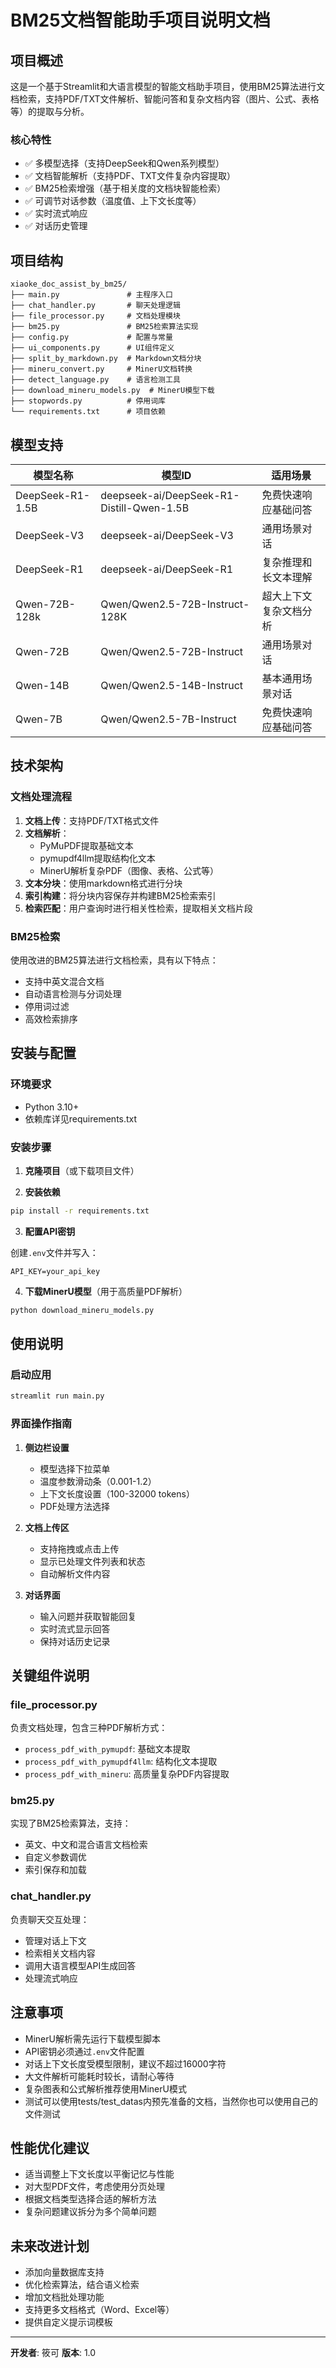 # BM25文档智能助手项目说明文档

## 项目概述

这是一个基于Streamlit和大语言模型的智能文档助手项目，使用BM25算法进行文档检索，支持PDF/TXT文件解析、智能问答和复杂文档内容（图片、公式、表格等）的提取与分析。

### 核心特性

- ✅ 多模型选择（支持DeepSeek和Qwen系列模型）
- ✅ 文档智能解析（支持PDF、TXT文件复杂内容提取）
- ✅ BM25检索增强（基于相关度的文档块智能检索）
- ✅ 可调节对话参数（温度值、上下文长度等）
- ✅ 实时流式响应
- ✅ 对话历史管理

## 项目结构

```
xiaoke_doc_assist_by_bm25/
├── main.py               # 主程序入口
├── chat_handler.py       # 聊天处理逻辑
├── file_processor.py     # 文档处理模块
├── bm25.py               # BM25检索算法实现
├── config.py             # 配置与常量
├── ui_components.py      # UI组件定义
├── split_by_markdown.py  # Markdown文档分块
├── mineru_convert.py     # MinerU文档转换
├── detect_language.py    # 语言检测工具
├── download_mineru_models.py  # MinerU模型下载
├── stopwords.py          # 停用词库
└── requirements.txt      # 项目依赖
```



## 模型支持

| 模型名称          | 模型ID                                   | 适用场景                     |
|-----------------|------------------------------------------|------------------------------|
| DeepSeek-R1-1.5B | deepseek-ai/DeepSeek-R1-Distill-Qwen-1.5B | 免费快速响应基础问答           |
| DeepSeek-V3     | deepseek-ai/DeepSeek-V3                  | 通用场景对话                   |
| DeepSeek-R1     | deepseek-ai/DeepSeek-R1                  | 复杂推理和长文本理解             |
| Qwen-72B-128k   | Qwen/Qwen2.5-72B-Instruct-128K         | 超大上下文复杂文档分析           |
| Qwen-72B        | Qwen/Qwen2.5-72B-Instruct                | 通用场景对话                   |
| Qwen-14B        | Qwen/Qwen2.5-14B-Instruct                | 基本通用场景对话                 |
| Qwen-7B         | Qwen/Qwen2.5-7B-Instruct                 | 免费快速响应基础问答           |

## 技术架构

### 文档处理流程

1. **文档上传**：支持PDF/TXT格式文件
2. **文档解析**：
   - PyMuPDF提取基础文本
   - pymupdf4llm提取结构化文本
   - MinerU解析复杂PDF（图像、表格、公式等）
3. **文本分块**：使用markdown格式进行分块
4. **索引构建**：将分块内容保存并构建BM25检索索引
5. **检索匹配**：用户查询时进行相关性检索，提取相关文档片段

### BM25检索

使用改进的BM25算法进行文档检索，具有以下特点：

- 支持中英文混合文档
- 自动语言检测与分词处理
- 停用词过滤
- 高效检索排序

## 安装与配置

### 环境要求

- Python 3.10+
- 依赖库详见requirements.txt

### 安装步骤

1. **克隆项目**（或下载项目文件）

2. **安装依赖**

```bash
pip install -r requirements.txt
```

3. **配置API密钥**

创建`.env`文件并写入：

```
API_KEY=your_api_key
```

4. **下载MinerU模型**（用于高质量PDF解析）

```bash
python download_mineru_models.py
```

## 使用说明

### 启动应用

```bash
streamlit run main.py
```

### 界面操作指南

1. **侧边栏设置**
   - 模型选择下拉菜单
   - 温度参数滑动条（0.001-1.2）
   - 上下文长度设置（100-32000 tokens）
   - PDF处理方法选择

2. **文档上传区**
   - 支持拖拽或点击上传
   - 显示已处理文件列表和状态
   - 自动解析文件内容

3. **对话界面**
   - 输入问题并获取智能回复
   - 实时流式显示回答
   - 保持对话历史记录

## 关键组件说明

### file_processor.py

负责文档处理，包含三种PDF解析方式：

- `process_pdf_with_pymupdf`: 基础文本提取
- `process_pdf_with_pymupdf4llm`: 结构化文本提取
- `process_pdf_with_mineru`: 高质量复杂PDF内容提取

### bm25.py

实现了BM25检索算法，支持：

- 英文、中文和混合语言文档检索
- 自定义参数调优
- 索引保存和加载

### chat_handler.py

负责聊天交互处理：

- 管理对话上下文
- 检索相关文档内容
- 调用大语言模型API生成回答
- 处理流式响应

## 注意事项

- MinerU解析需先运行下载模型脚本
- API密钥必须通过`.env`文件配置
- 对话上下文长度受模型限制，建议不超过16000字符
- 大文件解析可能耗时较长，请耐心等待
- 复杂图表和公式解析推荐使用MinerU模式
- 测试可以使用tests/test_datas内预先准备的文档，当然你也可以使用自己的文件测试

## 性能优化建议

- 适当调整上下文长度以平衡记忆与性能
- 对大型PDF文件，考虑使用分页处理
- 根据文档类型选择合适的解析方法
- 复杂问题建议拆分为多个简单问题

## 未来改进计划

- 添加向量数据库支持
- 优化检索算法，结合语义检索
- 增加文档批处理功能
- 支持更多文档格式（Word、Excel等）
- 提供自定义提示词模板

---

**开发者**: 筱可
**版本**: 1.0
